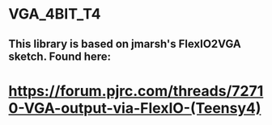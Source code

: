 # VGA_4BIT_T4

## This library is based on jmarsh's FlexIO2VGA sketch. Found here:

# https://forum.pjrc.com/threads/72710-VGA-output-via-FlexIO-(Teensy4)
